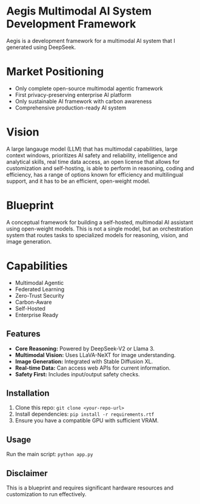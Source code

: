 # Aegis Multimodal AI System Development Framework
Aegis is a development framework for a multimodal AI system that I generated using DeepSeek. 

# Market Positioning
* Only complete open-source multimodal agentic framework
* First privacy-preserving enterprise AI platform
* Only sustainable AI framework with carbon awareness
* Comprehensive production-ready AI system



# Vision
A large langauge model (LLM) that has multimodal capabilities, large context windows, prioritizes AI safety and reliability, intelligence and analytical skills, real time data access, an open license that allows for customization and self-hosting, is able to perform in reasoning, coding and efficiency, has a range of options known for efficiency and multilingual support, and it has to be an efficient, open-weight model.

# Blueprint

A conceptual framework for building a self-hosted, multimodal AI assistant using open-weight models. This is not a single model, but an orchestration system that routes tasks to specialized models for reasoning, vision, and image generation.

# Capabilities
* Multimodal Agentic
* Federated Learning
* Zero-Trust Security
* Carbon-Aware
* Self-Hosted
* Enterprise Ready


## Features

*   **Core Reasoning:** Powered by DeepSeek-V2 or Llama 3.
*   **Multimodal Vision:** Uses LLaVA-NeXT for image understanding.
*   **Image Generation:** Integrated with Stable Diffusion XL.
*   **Real-time Data:** Can access web APIs for current information.
*   **Safety First:** Includes input/output safety checks.

## Installation

1.  Clone this repo: `git clone <your-repo-url>`
2.  Install dependencies: `pip install -r requirements.rtf`
3.  Ensure you have a compatible GPU with sufficient VRAM.

## Usage

Run the main script: `python app.py`

## Disclaimer

This is a blueprint and requires significant hardware resources and customization to run effectively.







